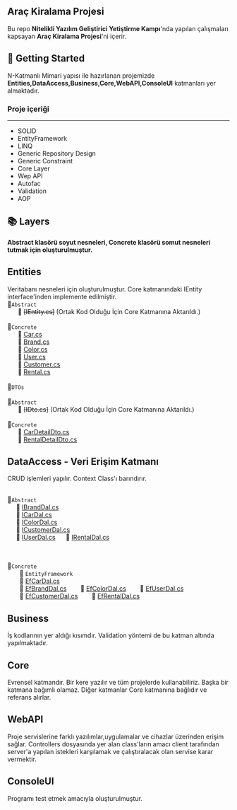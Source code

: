 ## Araç Kiralama Projesi
Bu repo **Nitelikli Yazılım Geliştirici Yetiştirme Kampı**'nda yapılan çalışmaları kapsayan **Araç Kiralama Projesi**'ni içerir.
## :pushpin: Getting Started
N-Katmanlı Mimari yapısı ile hazırlanan projemizde **Entities,DataAccess,Business,Core,WebAPI,ConsoleUI** katmanları yer almaktadır.
### Proje içeriği
---
  + SOLID 
  + EntityFramework
  + LINQ
  + Generic Repository Design
  + Generic Constraint
  + Core Layer
  + Wep API
  + Autofac
  + Validation
  + AOP
## :books: Layers
**Abstract klasörü soyut nesneleri, Concrete klasörü somut nesneleri tutmak için oluşturulmuştur.**
## Entities
Veritabanı nesneleri için oluşturulmuştur. Core katmanındaki IEntity interface'inden implemente edilmiştir.
<br>:file_folder:`Abstract`  
&nbsp;&nbsp;&nbsp;&nbsp;&nbsp;&nbsp;:page_facing_up: ~~[IEntity.cs]~~ (Ortak Kod Olduğu İçin Core Katmanına Aktarıldı.)
<br> <br> :file_folder:`Concrete`  
&nbsp;&nbsp;&nbsp;&nbsp;&nbsp;&nbsp;:page_facing_up: [Car.cs](https://github.com/ferdikaya55/CarRentalProject/blob/main/Entities/Concrete/Car.cs)  
&nbsp;&nbsp;&nbsp;&nbsp;&nbsp;&nbsp;:page_facing_up: [Brand.cs](https://github.com/ferdikaya55/CarRentalProject/blob/main/Entities/Concrete/Brand.cs)  
&nbsp;&nbsp;&nbsp;&nbsp;&nbsp;&nbsp;:page_facing_up: [Color.cs](https://github.com/ferdikaya55/CarRentalProject/blob/main/Entities/Concrete/Color.css)  
&nbsp;&nbsp;&nbsp;&nbsp;&nbsp;&nbsp;:page_facing_up: [User.cs](https://github.com/ferdikaya55/CarRentalProject/blob/main/Entities/Concrete/User.cs)  
&nbsp;&nbsp;&nbsp;&nbsp;&nbsp;&nbsp;:page_facing_up: [Customer.cs](https://github.com/ferdikaya55/CarRentalProject/blob/main/Entities/Concrete/Customer.cs)  
&nbsp;&nbsp;&nbsp;&nbsp;&nbsp;&nbsp;:page_facing_up: [Rental.cs](https://github.com/ferdikaya55/CarRentalProject/blob/main/Entities/Concrete/Rental.cs)  
<br>:file_folder:`DTOs`  
<br>:file_folder:`Abstract`  
&nbsp;&nbsp;&nbsp;&nbsp;&nbsp;&nbsp;:page_facing_up: ~~[IDto.cs]~~ (Ortak Kod Olduğu İçin Core Katmanına Aktarıldı.)
<br> <br> :file_folder:`Concrete`  
&nbsp;&nbsp;&nbsp;&nbsp;&nbsp;&nbsp;:page_facing_up: [CarDetailDto.cs](https://github.com/ferdikaya55/CarRentalProject/blob/main/Entities/DTOs/CarDetailDto.cs)  
&nbsp;&nbsp;&nbsp;&nbsp;&nbsp;&nbsp;:page_facing_up: [RentalDetailDto.cs](https://github.com/ferdikaya55/CarRentalProject/blob/main/Entities/DTOs/RentalDetailDto.cs)  



## DataAccess - Veri Erişim Katmanı
CRUD işlemleri yapılır. Context Class'ı barındırır.

<br>:file_folder:`Abstract`  
&nbsp;&nbsp;&nbsp;&nbsp;&nbsp;:page_facing_up: [IBrandDal.cs](https://github.com/ferdikaya55/CarRentalProject/blob/main/DataAccess/Abstract/IBrandDal.cs)  
&nbsp;&nbsp;&nbsp;&nbsp;&nbsp;:page_facing_up: [ICarDal.cs](https://github.com/ferdikaya55/CarRentalProject/blob/main/DataAccess/Abstract/ICarDal.cs)  
&nbsp;&nbsp;&nbsp;&nbsp;&nbsp;:page_facing_up: [IColorDal.cs](https://github.com/ferdikaya55/CarRentalProject/blob/main/DataAccess/Abstract/IColorDal.cs)  
&nbsp;&nbsp;&nbsp;&nbsp;&nbsp;:page_facing_up: [ICustomerDal.cs](https://github.com/ferdikaya55/CarRentalProject/blob/main/DataAccess/Abstract/ICustomerDal.cs)  
&nbsp;&nbsp;&nbsp;&nbsp;&nbsp;:page_facing_up: [IUserDal.cs](https://github.com/ferdikaya55/CarRentalProject/blob/main/DataAccess/Abstract/IUserDal.cs)
&nbsp;&nbsp;&nbsp;&nbsp;&nbsp;:page_facing_up: [IRentalDal.cs](https://github.com/ferdikaya55/CarRentalProject/blob/main/DataAccess/Abstract/IRentalDal.cs)  

<br> <br> :file_folder:`Concrete`  
&nbsp;&nbsp;&nbsp;&nbsp;&nbsp;&nbsp;&nbsp;:file_folder: `EntityFramework`    
&nbsp;&nbsp;&nbsp;&nbsp;&nbsp;&nbsp;&nbsp;:page_facing_up: [EfCarDal.cs](https://github.com/ferdikaya55/CarRentalProject/blob/main/DataAccess/Concrete/EntityFramework/EfCarDal.cs)  
&nbsp;&nbsp;&nbsp;&nbsp;&nbsp;&nbsp;&nbsp;:page_facing_up: [EfBrandDal.cs](https://github.com/ferdikaya55/CarRentalProject/blob/main/DataAccess/Concrete/EntityFramework/EfBrandDal.cs) 
&nbsp;&nbsp;&nbsp;&nbsp;&nbsp;&nbsp;&nbsp;:page_facing_up: [EfColorDal.cs](https://github.com/ferdikaya55/CarRentalProject/blob/main/DataAccess/Concrete/EntityFramework/EfColorDal.cs) 
&nbsp;&nbsp;&nbsp;&nbsp;&nbsp;&nbsp;&nbsp;:page_facing_up: [EfUserDal.cs](https://github.com/ferdikaya55/CarRentalProject/blob/main/DataAccess/Concrete/EntityFramework/EfUserDal.cs)  
&nbsp;&nbsp;&nbsp;&nbsp;&nbsp;&nbsp;&nbsp;:page_facing_up: [EfCustomerDal.cs](https://github.com/ferdikaya55/CarRentalProject/blob/main/DataAccess/Concrete/EntityFramework/EfCustomerDal.cs)
&nbsp;&nbsp;&nbsp;&nbsp;&nbsp;&nbsp;&nbsp;:page_facing_up: [EfRentalDal.cs](https://github.com/ferdikaya55/CarRentalProject/blob/main/DataAccess/Concrete/EntityFramework/EfRentalDal.cs)

## Business
İş kodlarının yer aldığı kısımdır. Validation yöntemi de bu katman altında yapılmaktadır.

## Core 
Evrensel katmandır. Bir kere yazılır ve tüm projelerde kullanabiliriz. Başka bir katmana bağımlı olamaz.
Diğer katmanlar Core katmanına bağlıdır ve referans alırlar.

## WebAPI
Proje servislerine farklı yazılımlar,uygulamalar ve cihazlar üzerinden erişim sağlar.
Controllers dosyasında yer alan class'ların amacı client tarafından server'a yapılan istekleri karşılamak ve çalıştıralacak olan servise karar vermektir.

## ConsoleUI
Programı test etmek amacıyla oluşturulmuştur.


